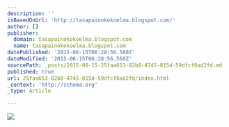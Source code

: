 ```yaml
---
description: ''
isBasedOnUrl: 'http://tasapainokokoelma.blogspot.com/'
author: []
publisher:
  domain: tasapainokokoelma.blogspot.com
  name: tasapainokokoelma.blogspot.com
datePublished: '2015-06-15T06:28:56.560Z'
dateModified: '2015-06-15T06:28:56.560Z'
sourcePath: _posts/2015-06-15-25faa653-82b8-4745-815d-59dfcf8ad2fd.md
published: true
url: 25faa653-82b8-4745-815d-59dfcf8ad2fd/index.html
_context: 'http://schema.org'
_type: Article

---
```

![](http://1.bp.blogspot.com/-qmFgmRequGc/U2N4lhFw2eI/AAAAAAAAAqs/-lCJufXGMi0/s1600/IMG_2256.JPG)